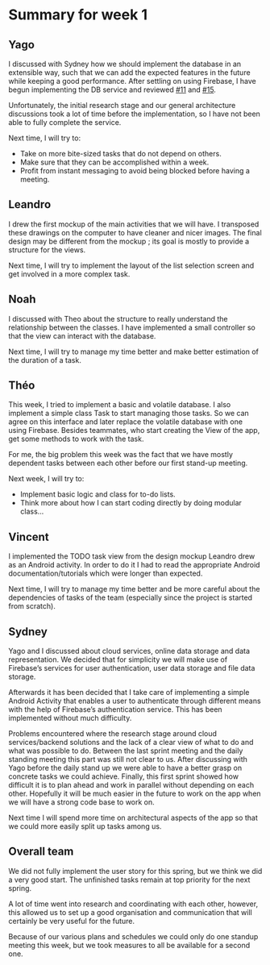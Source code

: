 # Summary for week 1

## Yago

I discussed with Sydney how we should implement the database in an extensible
way, such that we can add the expected features in the future while keeping a
good performance. After settling on using Firebase, I have begun implementing
the DB service and reviewed [#11](https://github.com/steroid-team/app/pull/11)
and [#15](https://github.com/steroid-team/app/pull/15).

Unfortunately, the initial research stage and our general architecture
discussions took a lot of time before the implementation, so I have not been
able to fully complete the service.

Next time, I will try to:

- Take on more bite-sized tasks that do not depend on others.
- Make sure that they can be accomplished within a week.
- Profit from instant messaging to avoid being blocked before having a meeting.

## Leandro

I drew the first mockup of the main activities that we will have. I transposed
these drawings on the computer to have cleaner and nicer images.  The final
design may be different from the mockup ; its goal is mostly to provide a
structure for the views. 

Next time, I will try to implement the layout of the list selection screen and
get involved in a more complex task.

## Noah

I discussed with Theo about the structure to really understand the relationship
between the classes. I have implemented a small controller so that the view can
interact with the database.

Next time, I will try to manage my time better and make better estimation of
the duration of a task. 

## Théo

This week, I tried to implement a basic and volatile database. I also implement
a simple class Task to start managing those tasks. So we can agree on this
interface and later replace the volatile database with one using Firebase.
Besides teammates, who start creating the View of the app, get some methods to
work with the task.

For me, the big problem this week was the fact that we have mostly dependent
tasks between each other before our first stand-up meeting. 

Next week, I will try to:

- Implement basic logic and class for to-do lists.
- Think more about how I can start coding directly by doing modular class…

## Vincent

I implemented the TODO task view from the design mockup Leandro drew as an
Android activity. In order to do it I had to read the appropriate Android
documentation/tutorials which were longer than expected.

Next time, I will try to manage my time better and be more careful about the
dependencies of tasks of the team (especially since the project is started from
scratch).

## Sydney

Yago and I discussed about cloud services, online data storage and data
representation. We decided that for simplicity we will make use of Firebase’s
services for user authentication, user data storage and file data storage.

Afterwards it has been decided that I take care of implementing a simple
Android Activity that enables a user to authenticate through different means
with the help of Firebase’s authentication service. This has been implemented
without much difficulty.

Problems encountered where the research stage around cloud services/backend
solutions and the lack of a clear view of what to do and what was possible to
do. Between the last sprint meeting and the daily standing meeting this part
was still not clear to us. After discussing with Yago before the daily stand up
we were able to have a better grasp on concrete tasks we could achieve.
Finally, this first sprint showed how difficult it is to plan ahead and work in
parallel without depending on each other. Hopefully it will be much easier in
the future to work on the app when we will have a strong code base to work on.

Next time I will spend more time on architectural aspects of the app so that we
could more easily split up tasks among us.

## Overall team

We did not fully implement the user story for this spring, but we think we did
a very good start. The unfinished tasks remain at top priority for the next
spring.

A lot of time went into research and coordinating with each other, however,
this allowed us to set up a good organisation and communication that will
certainly be very useful for the future.

Because of our various plans and schedules we could only do one standup meeting
this week, but we took measures to all be available for a second one.
